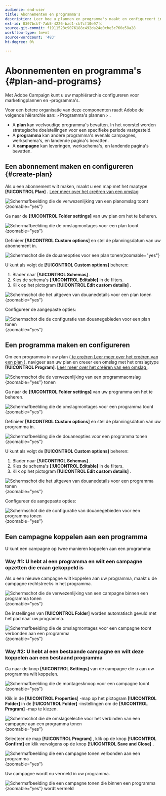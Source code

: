 ```yaml
---
audience: end-user
title: Abonnementen en programma's
description: Leer hoe u plannen en programma's maakt en configureert in Adobe Campaign
exl-id: 0307bcb7-7ab5-4226-bad1-cb7cf10e97fc
source-git-commit: f1911523c9076188c492da24e0cbe5c760e58a28
workflow-type: tm+mt
source-wordcount: '483'
ht-degree: 0%

---
```


# Abonnementen en programma&#39;s {#plan-and-programs}

Met Adobe Campaign kunt u uw maphiërarchie configureren voor marketingplannen en -programma&#39;s.

Voor een betere organisatie van deze componenten raadt Adobe de volgende hiërarchie aan: `>` Programma&#39;s plannen `>` .

* A **plan** kan veelvoudige programma&#39;s bevatten. In het voorstel worden strategische doelstellingen voor een specifieke periode vastgesteld.
* A **programma** kan andere programma&#39;s evenals campagnes, werkschema&#39;s, en landende pagina&#39;s bevatten.
* A **campagne** kan leveringen, werkschema&#39;s, en landende pagina&#39;s bevatten.

## Een abonnement maken en configureren {#create-plan}

Als u een abonnement wilt maken, maakt u een map met het maptype **[!UICONTROL Plan]** . [ Leer meer over het creëren van een omslag ](../get-started/work-with-folders.md)

![ Schermafbeelding die de verwezenlijking van een planomslag toont ](assets/plan_create.png){zoomable="yes"}

Ga naar de **[!UICONTROL Folder settings]** van uw plan om het te beheren.

![ Schermafbeelding die de omslagmontages voor een plan toont ](assets/plan_settings.png){zoomable="yes"}

Definieer **[!UICONTROL Custom options]** en stel de planningsdatum van uw abonnement in.

![ Schermschot die de douaneopties voor een plan tonen ](assets/plan_options.png){zoomable="yes"}

U kunt als volgt de **[!UICONTROL Custom options]** beheren:

1. Blader naar **[!UICONTROL Schemas]** .
1. Kies de schema&#39;s **[!UICONTROL Editable]** in de filters.
1. Klik op het pictogram **[!UICONTROL Edit custom details]** .

![ Schermschot die het uitgeven van douanedetails voor een plan tonen ](assets/plan_edit.png){zoomable="yes"}

Configureer de aangepaste opties:

![ Schermschot die de configuratie van douanegebieden voor een plan tonen ](assets/plan_customfields.png){zoomable="yes"}

## Een programma maken en configureren

Om een programma in uw plan ([ te creëren Leer meer over het creëren van een plan ](#create-plan)), navigeer aan uw plan en creeer een omslag met het omslagtype **[!UICONTROL Program]**. [ Leer meer over het creëren van een omslag ](../get-started/work-with-folders.md).

![ Schermschot die de verwezenlijking van een programmaomslag ](assets/program_create.png){zoomable="yes"} tonen

Ga naar de **[!UICONTROL Folder settings]** van uw programma om het te beheren.

![ Schermafbeelding die de omslagmontages voor een programma toont ](assets/program_settings.png){zoomable="yes"}

Definieer **[!UICONTROL Custom options]** en stel de planningsdatum van uw programma in.

![ Schermafbeelding die de douaneopties voor een programma tonen ](assets/program_options.png){zoomable="yes"}

U kunt als volgt de **[!UICONTROL Custom options]** beheren:

1. Blader naar **[!UICONTROL Schemas]** .
1. Kies de schema&#39;s **[!UICONTROL Editable]** in de filters.
1. Klik op het pictogram **[!UICONTROL Edit custom details]** .

![ Schermschot die het uitgeven van douanedetails voor een programma tonen ](assets/program_edit.png){zoomable="yes"}

Configureer de aangepaste opties:

![ Schermschot die de configuratie van douanegebieden voor een programma tonen ](assets/program_customfields.png){zoomable="yes"}

## Een campagne koppelen aan een programma

U kunt een campagne op twee manieren koppelen aan een programma:

### Way #1: U hebt al een programma en wilt een campagne opzetten die eraan gekoppeld is

Als u een nieuwe campagne wilt koppelen aan uw programma, maakt u de campagne rechtstreeks in het programma.

![ Schermschot die de verwezenlijking van een campagne binnen een programma tonen ](assets/program_campaign_create.png){zoomable="yes"}

De instellingen van **[!UICONTROL Folder]** worden automatisch gevuld met het pad naar uw programma.

![ Schermafbeelding die de omslagmontages voor een campagne toont verbonden aan een programma ](assets/program_campaign_folder.png){zoomable="yes"}

### Way #2: U hebt al een bestaande campagne en wilt deze koppelen aan een bestaand programma

Ga naar de knop **[!UICONTROL Settings]** van de campagne die u aan uw programma wilt koppelen.

![ Schermafbeelding die de montagesknoop voor een campagne toont ](assets/campaign_settings.png){zoomable="yes"}

Klik in de **[!UICONTROL Properties]** -map op het pictogram **[!UICONTROL Folder]** in de **[!UICONTROL Folder]** -instellingen om de **[!UICONTROL Program]** -map te kiezen.

![ Schermschot die de omslagselectie voor het verbinden van een campagne aan een programma tonen ](assets/campaign_folder.png){zoomable="yes"}

Selecteer de map **[!UICONTROL Program]** , klik op de knop **[!UICONTROL Confirm]** en klik vervolgens op de knop **[!UICONTROL Save and Close]** .

![ Schermafbeelding die een campagne tonen verbonden aan een programma ](assets/campaign_linked.png){zoomable="yes"}

Uw campagne wordt nu vermeld in uw programma.

![ Schermafbeelding die een campagne tonen die binnen een programma ](assets/campaign_in_program.png){zoomable="yes"} wordt vermeld